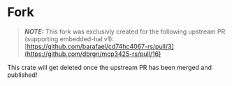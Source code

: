 # Fork

> **_NOTE:_**  This fork was exclusivly created for the following upstream PR (supporting embedded-hal v1):
[https://github.com/barafael/cd74hc4067-rs/pull/3](https://github.com/dbrgn/mcp3425-rs/pull/16)

This crate will get deleted once the upstream PR has been merged and published!
